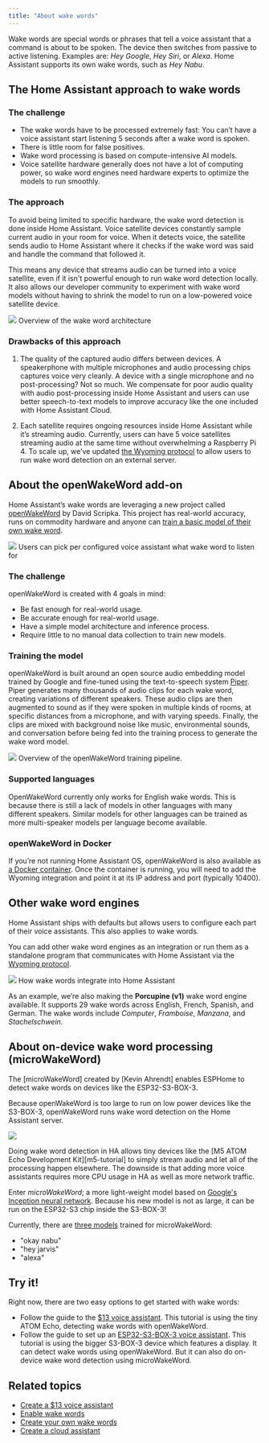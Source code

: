 ```yaml
---
title: "About wake words"
---
```


Wake words are special words or phrases that tell a voice assistant that a command is about to be spoken. The device then switches from passive to active listening. Examples are: *Hey Google*, *Hey Siri*, or *Alexa*. Home Assistant supports its own wake words, such as *Hey Nabu*.

## The Home Assistant approach to wake words

### The challenge

- The wake words have to be processed extremely fast: You can’t have a voice assistant start listening 5 seconds after a wake word is spoken.
- There is little room for false positives.
- Wake word processing is based on compute-intensive AI models.
- Voice satellite hardware generally does not have a lot of computing power, so wake word engines need hardware experts to optimize the models to run smoothly.

### The approach

To avoid being limited to specific hardware, the wake word detection is done inside Home Assistant. Voice satellite devices constantly sample current audio in your room for voice. When it detects voice, the satellite sends audio to Home Assistant where it checks if the wake word was said and handle the command that followed it.

This means any device that streams audio can be turned into a voice satellite, even if it isn't powerful enough to run wake word detection locally. It also allows our developer community to experiment with wake word models without having to shrink the model to run on a low-powered voice satellite device.

<p class='img'>
<img src='/images/blog/2023-10-12-year-of-the-voice-chapter-4/wake-word-architecture.png'>
Overview of the wake word architecture
</p>

### Drawbacks of this approach

1. The quality of the captured audio differs between devices. A speakerphone with multiple microphones and audio processing chips captures voice very cleanly. A device with a single microphone and no post-processing? Not so much. We compensate for poor audio quality with audio post-processing inside Home Assistant and users can use better speech-to-text models to improve accuracy like the one included with Home Assistant Cloud.

2. Each satellite requires ongoing resources inside Home Assistant while it’s streaming audio. Currently, users can have 5 voice satellites streaming audio at the same time without overwhelming a Raspberry Pi 4. To scale up, we’ve updated [the Wyoming protocol][wyoming] to allow users to run wake word detection on an external server.

## About the openWakeWord add-on

Home Assistant’s wake words are leveraging a new project called [openWakeWord] by David Scripka. This project has real-world accuracy, runs on commodity hardware and anyone can [train a basic model of their own wake word][own-wake-word].

<p class='img'>
<img src='/images/blog/2023-10-12-year-of-the-voice-chapter-4/pick-wake-word.png'>
Users can pick per configured voice assistant what wake word to listen for
</p>

### The challenge

openWakeWord is created with 4 goals in mind:

- Be fast enough for real-world usage.
- Be accurate enough for real-world usage.
- Have a simple model architecture and inference process.
- Require little to no manual data collection to train new models.

### Training the model

openWakeWord is built around an open source audio embedding model trained by Google and fine-tuned using the text-to-speech system [Piper]. Piper generates many thousands of audio clips for each wake word, creating variations of different speakers. These audio clips are then augmented to sound as if they were spoken in multiple kinds of rooms, at specific distances from a microphone, and with varying speeds. Finally, the clips are mixed with background noise like music, environmental sounds, and conversation before being fed into the training process to generate the wake word model.

<p class='img'>
<img src='/images/blog/2023-10-12-year-of-the-voice-chapter-4/open-wake-word-architecture.png'>
Overview of the openWakeWord training pipeline.
</p>

### Supported languages

OpenWakeWord currently only works for English wake words. This is because there is still a lack of models in other languages with many different speakers. Similar models for other languages can be trained as more multi-speaker models per language become available.

### openWakeWord in Docker

If you’re not running Home Assistant OS, openWakeWord is also available as [a Docker container](https://github.com/rhasspy/wyoming-openwakeword#docker-image). Once the container is running, you will need to add the Wyoming integration and point it at its IP address and port (typically 10400).

## Other wake word engines

Home Assistant ships with defaults but allows users to configure each part of their voice assistants. This also applies to wake words.

You can add other wake word engines as an integration or run them as a standalone program that communicates with Home Assistant via the [Wyoming protocol](https://github.com/rhasspy/wyoming).

<p class='img'>
<img src='/images/blog/2023-10-12-year-of-the-voice-chapter-4/wake-word-integration.png'>
How wake words integrate into Home Assistant
</p>

As an example, we’re also making the **Porcupine (v1)** wake word engine available. It supports 29 wake words across English, French, Spanish, and German. The wake words include *Computer*, *Framboise*, *Manzana*, and *Stachelschwein*.

## About on-device wake word processing (microWakeWord)

The [microWakeWord] created by [Kevin Ahrendt] enables ESPHome to detect wake words on devices like the ESP32-S3-BOX-3.

Because openWakeWord is too large to run on low power devices like the S3-BOX-3, openWakeWord runs wake word detection on the Home Assistant server.

<p><img src='/images/assist/assist_open-vs-micro-wake-word.png' class='no-shadow' /></p>

Doing wake word detection in HA allows tiny devices like the [M5 ATOM Echo Development Kit][m5-tutorial] to simply stream audio and let all of the processing happen elsewhere.
The downside is that adding more voice assistants requires more CPU usage in HA as well as more network traffic.

Enter *microWakeWord*; a more light-weight model based on [Google's Inception neural network](https://towardsdatascience.com/a-simple-guide-to-the-versions-of-the-inception-network-7fc52b863202). Because his new model is not as large, it can be run on the ESP32-S3 chip inside the S3-BOX-3!

Currently, there are [three models](https://github.com/esphome/micro-wake-word-models/tree/main/models) trained for microWakeWord:

* "okay nabu"
* "hey jarvis"
* "alexa"

## Try it!

Right now, there are two easy options to get started with wake words:
- Follow the guide to the [$13 voice assistant][13-tutorial]. This tutorial is using the tiny ATOM Echo, detecting wake words with openWakeWord.
- Follow the guide to set up an [ESP32-S3-BOX-3 voice assistant](/voice_control/s3_box_voice_assistant/). This tutorial is using the bigger S3-BOX-3 device which features a display. It can detect wake words using openWakeWord. But it can also do on-device wake word detection using microWakeWord.

## Related topics

- [Create a $13 voice assistant](/voice_control/thirteen-usd-voice-remote/)
- [Enable wake words](/voice_control/install_wake_word_add_on/)
- [Create your own wake words](/voice_control/create_wake_word/)
- [Create a cloud assistant](/voice_control/voice_remote_cloud_assistant/)

[13-tutorial]: /voice_control/thirteen-usd-voice-remote/
[openWakeWord]: https://github.com/dscripka/openWakeWord
[own-wake-word]: /voice_control/create_wake_word/
[Piper]: https://github.com/rhasspy/piper/
[wyoming]: https://github.com/rhasspy/wyoming
